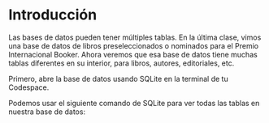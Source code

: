 # Introducción

Las bases de datos pueden tener múltiples tablas. En la última clase, vimos una base de datos de libros preseleccionados o nominados para el Premio Internacional Booker. Ahora veremos que esa base de datos tiene muchas tablas diferentes en su interior, para libros, autores, editoriales, etc.

Primero, abre la base de datos usando SQLite en la terminal de tu Codespace.

Podemos usar el siguiente comando de SQLite para ver todas las tablas en nuestra base de datos:

